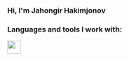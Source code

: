 ### Hi, I'm Jahongir Hakimjonov 

### Languages and tools I work with:

<code><img src="https://pluspng.com/img-png/python-logo-png-big-image-png-2400.png" width="30px"></code>
